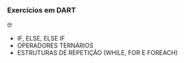 ### Exercícios em DART

:nerd_face:

- IF, ELSE, ELSE IF
- OPERADORES TERNÁRIOS
- ESTRUTURAS DE REPETIÇÃO (WHILE, FOR E FOREACH)